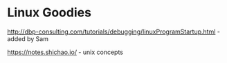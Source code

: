 # Linux Goodies

http://dbp-consulting.com/tutorials/debugging/linuxProgramStartup.html - added by Sam

https://notes.shichao.io/ - unix concepts
